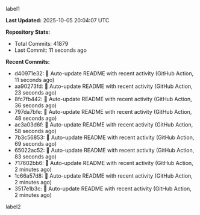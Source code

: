 
label1 
<!-- ACTIVITY_START -->
**Last Updated:** 2025-10-05 20:04:07 UTC

**Repository Stats:**
- Total Commits: 41879
- Last Commit: 11 seconds ago

**Recent Commits:**
- d40971e32: 🤖 Auto-update README with recent activity (GitHub Action, 11 seconds ago)
- aa90273fd: 🤖 Auto-update README with recent activity (GitHub Action, 23 seconds ago)
- 8fc7fb442: 🤖 Auto-update README with recent activity (GitHub Action, 36 seconds ago)
- 797da7bfe: 🤖 Auto-update README with recent activity (GitHub Action, 48 seconds ago)
- ac3a03d6f: 🤖 Auto-update README with recent activity (GitHub Action, 58 seconds ago)
- 7b3c56853: 🤖 Auto-update README with recent activity (GitHub Action, 69 seconds ago)
- 65022ac52: 🤖 Auto-update README with recent activity (GitHub Action, 83 seconds ago)
- 717602bb6: 🤖 Auto-update README with recent activity (GitHub Action, 2 minutes ago)
- 1c66a57d8: 🤖 Auto-update README with recent activity (GitHub Action, 2 minutes ago)
- 3517e1b3c: 🤖 Auto-update README with recent activity (GitHub Action, 2 minutes ago)
<!-- ACTIVITY_END -->

label2
